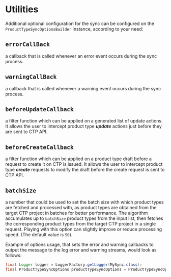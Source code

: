 # Utilities

Additional optional configuration for the sync can be configured on the `ProductTypeSyncOptionsBuilder` instance, according to your need:

## `errorCallBack`
a callback that is called whenever an error event occurs during the sync process.

## `warningCallBack` 
a callback that is called whenever a warning event occurs during the sync process.

## `beforeUpdateCallback`
a filter function which can be applied on a generated list of update actions. It allows the user to intercept product type
 **_update_** actions just before they are sent to CTP API.

## `beforeCreateCallback`
a filter function which can be applied on a product type draft before a request to create it on CTP is issued. It allows the
user to intercept product type **_create_** requests to modify the draft before the create request is sent to CTP API.

## `batchSize`
a number that could be used to set the batch size with which product types are fetched and processed with,
as product types are obtained from the target CTP project in batches for better performance. The algorithm accumulates up to
`batchSize` product types from the input list, then fetches the corresponding product types from the target CTP project
in a single request. Playing with this option can slightly improve or reduce processing speed. (The default value is `50`).

Example of options usage, that sets the error and warning callbacks to output the message to the log error and warning
streams, would look as follows:
```java
final Logger logger = LoggerFactory.getLogger(MySync.class);
final ProductTypeSyncOptions productTypeSyncOptions = ProductTypeSyncOptionsBuilder.of(sphereClient)
                                                                                   .errorCallBack(logger::error)
                                                                                   .warningCallBack(logger::warn)
                                                                                   .build();
```